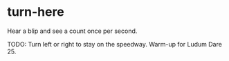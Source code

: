turn-here
=========

Hear a blip and see a count once per second.

TODO:  Turn left or right to stay on the speedway.  Warm-up for Ludum Dare 25.


